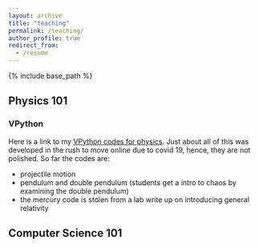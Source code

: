 ```yaml
---
layout: archive
title: "teaching"
permalink: /teaching/
author_profile: true
redirect_from:
  - /resume
---
```


{% include base_path %}

## Physics 101
### VPython
Here is a link to my [VPython codes for physics](https://www.glowscript.org/#/user/jmcewen314/folder/MyPrograms/). Just about all of this was developed in the rush to move online due to covid 19, hence, they are not polished. So far the codes are:
* projectile motion
* pendulum and double pendulum (students get a intro to chaos by examining the double pendulum)
* the mercury code is stolen from a lab write up on introducing general relativity


## Computer Science 101
